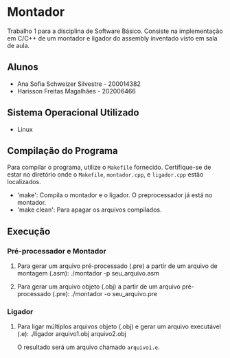 # Montador
Trabalho 1 para a disciplina de Software Básico. Consiste na implementação em C/C++ de um montador e ligador do assembly inventado visto em sala de aula.

## Alunos
- Ana Sofia Schweizer Silvestre - 200014382
- Harisson Freitas Magalhães - 202006466

## Sistema Operacional Utilizado
- Linux

## Compilação do Programa
Para compilar o programa, utilize o `Makefile` fornecido. Certifique-se de estar no diretório onde o `Makefile`, `montador.cpp`, e `ligador.cpp` estão localizados.
- 'make': Compila o montador e o ligador. O preprocessador já está no montador.
- 'make clean': Para apagar os arquivos compilados.

## Execução

### Pré-processador e Montador
1. Para gerar um arquivo pré-processado (.pre) a partir de um arquivo de montagem (.asm):
    ./montador -p seu_arquivo.asm

2. Para gerar um arquivo objeto (.obj) a partir de um arquivo pré-processado (.pre):
    ./montador -o seu_arquivo.pre

### Ligador
1. Para ligar múltiplos arquivos objeto (.obj) e gerar um arquivo executável (.e):
    ./ligador arquivo1.obj arquivo2.obj


    O resultado será um arquivo chamado `arquivo1.e`.
